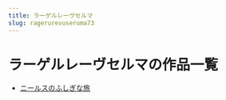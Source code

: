 ```yaml
---
title: ラーゲルレーヴセルマ
slug: ragerurevuseruma73
---
```


# ラーゲルレーヴセルマの作品一覧

- [ニールスのふしぎな旅](nirusunohushiginalue7)
